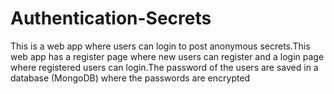 # Authentication-Secrets

This is a web app where users can login to post anonymous secrets.This web app has a register page where new users can register and a login page where registered users can login.The password of the users are saved in a database (MongoDB) where the passwords are encrypted

